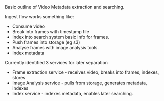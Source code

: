 Basic outline of Video Metadata extraction and searching. 

Ingest flow works something like:

* Consume video
* Break into frames with timestamp file
* Index into search system basic info for frames. 
* Push frames into storage (eg s3)
* Analyse frames with image analysis tools. 
* Index metadata

Currently identified 3 services for later separation

* Frame extraction service - receives video, breaks into frames, indexes, stores
* Image Analysis service - pulls from storage, generates metadata, indexes
* Index service - indexes metadata, enables later searching.






